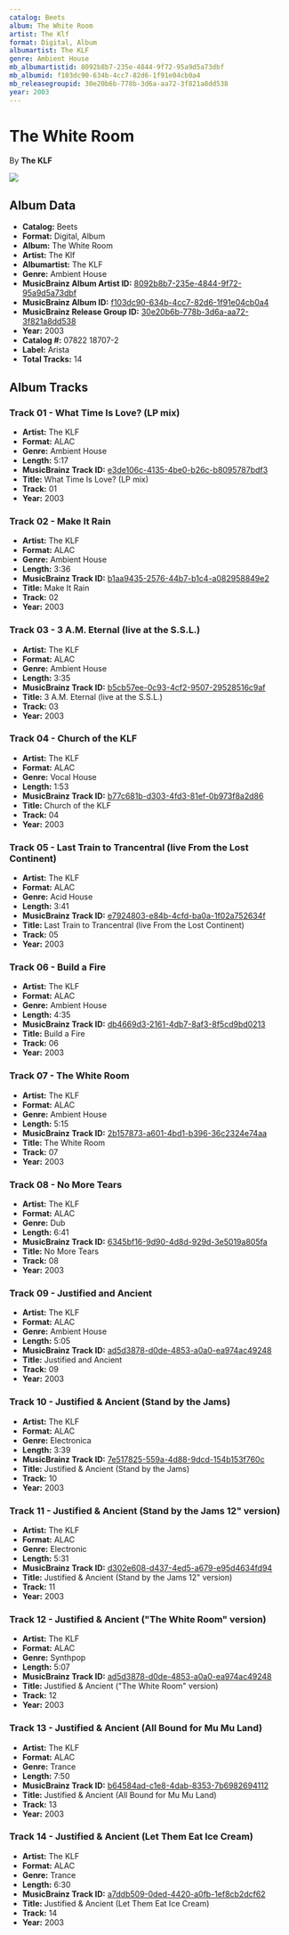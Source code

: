 ```yaml
---
catalog: Beets
album: The White Room
artist: The Klf
format: Digital, Album
albumartist: The KLF
genre: Ambient House
mb_albumartistid: 8092b8b7-235e-4844-9f72-95a9d5a73dbf
mb_albumid: f103dc90-634b-4cc7-82d6-1f91e04cb0a4
mb_releasegroupid: 30e20b6b-778b-3d6a-aa72-3f821a8dd538
year: 2003
---
```


# The White Room

By **The KLF**

![](../../assets/beetscovers/The_Klf-The_White_Room.jpg)

## Album Data

- **Catalog:** Beets
- **Format:** Digital, Album
- **Album:** The White Room
- **Artist:** The Klf
- **Albumartist:** The KLF
- **Genre:** Ambient House
- **MusicBrainz Album Artist ID:** [8092b8b7-235e-4844-9f72-95a9d5a73dbf](https://musicbrainz.org/artist/8092b8b7-235e-4844-9f72-95a9d5a73dbf)
- **MusicBrainz Album ID:** [f103dc90-634b-4cc7-82d6-1f91e04cb0a4](https://musicbrainz.org/release/f103dc90-634b-4cc7-82d6-1f91e04cb0a4)
- **MusicBrainz Release Group ID:** [30e20b6b-778b-3d6a-aa72-3f821a8dd538](https://musicbrainz.org/release-group/30e20b6b-778b-3d6a-aa72-3f821a8dd538)
- **Year:** 2003
- **Catalog #:** 07822 18707-2
- **Label:** Arista
- **Total Tracks:** 14

## Album Tracks

### Track 01 - What Time Is Love? (LP mix)

- **Artist:** The KLF
- **Format:** ALAC
- **Genre:** Ambient House
- **Length:** 5:17
- **MusicBrainz Track ID:** [e3de106c-4135-4be0-b26c-b8095787bdf3](https://musicbrainz.org/recording/e3de106c-4135-4be0-b26c-b8095787bdf3)
- **Title:** What Time Is Love? (LP mix)
- **Track:** 01
- **Year:** 2003

### Track 02 - Make It Rain

- **Artist:** The KLF
- **Format:** ALAC
- **Genre:** Ambient House
- **Length:** 3:36
- **MusicBrainz Track ID:** [b1aa9435-2576-44b7-b1c4-a082958849e2](https://musicbrainz.org/recording/b1aa9435-2576-44b7-b1c4-a082958849e2)
- **Title:** Make It Rain
- **Track:** 02
- **Year:** 2003

### Track 03 - 3 A.M. Eternal (live at the S.S.L.)

- **Artist:** The KLF
- **Format:** ALAC
- **Genre:** Ambient House
- **Length:** 3:35
- **MusicBrainz Track ID:** [b5cb57ee-0c93-4cf2-9507-29528516c9af](https://musicbrainz.org/recording/b5cb57ee-0c93-4cf2-9507-29528516c9af)
- **Title:** 3 A.M. Eternal (live at the S.S.L.)
- **Track:** 03
- **Year:** 2003

### Track 04 - Church of the KLF

- **Artist:** The KLF
- **Format:** ALAC
- **Genre:** Vocal House
- **Length:** 1:53
- **MusicBrainz Track ID:** [b77c681b-d303-4fd3-81ef-0b973f8a2d86](https://musicbrainz.org/recording/b77c681b-d303-4fd3-81ef-0b973f8a2d86)
- **Title:** Church of the KLF
- **Track:** 04
- **Year:** 2003

### Track 05 - Last Train to Trancentral (live From the Lost Continent)

- **Artist:** The KLF
- **Format:** ALAC
- **Genre:** Acid House
- **Length:** 3:41
- **MusicBrainz Track ID:** [e7924803-e84b-4cfd-ba0a-1f02a752634f](https://musicbrainz.org/recording/e7924803-e84b-4cfd-ba0a-1f02a752634f)
- **Title:** Last Train to Trancentral (live From the Lost Continent)
- **Track:** 05
- **Year:** 2003

### Track 06 - Build a Fire

- **Artist:** The KLF
- **Format:** ALAC
- **Genre:** Ambient House
- **Length:** 4:35
- **MusicBrainz Track ID:** [db4669d3-2161-4db7-8af3-8f5cd9bd0213](https://musicbrainz.org/recording/db4669d3-2161-4db7-8af3-8f5cd9bd0213)
- **Title:** Build a Fire
- **Track:** 06
- **Year:** 2003

### Track 07 - The White Room

- **Artist:** The KLF
- **Format:** ALAC
- **Genre:** Ambient House
- **Length:** 5:15
- **MusicBrainz Track ID:** [2b157873-a601-4bd1-b396-36c2324e74aa](https://musicbrainz.org/recording/2b157873-a601-4bd1-b396-36c2324e74aa)
- **Title:** The White Room
- **Track:** 07
- **Year:** 2003

### Track 08 - No More Tears

- **Artist:** The KLF
- **Format:** ALAC
- **Genre:** Dub
- **Length:** 6:41
- **MusicBrainz Track ID:** [6345bf16-9d90-4d8d-929d-3e5019a805fa](https://musicbrainz.org/recording/6345bf16-9d90-4d8d-929d-3e5019a805fa)
- **Title:** No More Tears
- **Track:** 08
- **Year:** 2003

### Track 09 - Justified and Ancient

- **Artist:** The KLF
- **Format:** ALAC
- **Genre:** Ambient House
- **Length:** 5:05
- **MusicBrainz Track ID:** [ad5d3878-d0de-4853-a0a0-ea974ac49248](https://musicbrainz.org/recording/ad5d3878-d0de-4853-a0a0-ea974ac49248)
- **Title:** Justified and Ancient
- **Track:** 09
- **Year:** 2003

### Track 10 - Justified & Ancient (Stand by the Jams)

- **Artist:** The KLF
- **Format:** ALAC
- **Genre:** Electronica
- **Length:** 3:39
- **MusicBrainz Track ID:** [7e517825-559a-4d88-9dcd-154b153f760c](https://musicbrainz.org/recording/7e517825-559a-4d88-9dcd-154b153f760c)
- **Title:** Justified & Ancient (Stand by the Jams)
- **Track:** 10
- **Year:** 2003

### Track 11 - Justified & Ancient (Stand by the Jams 12" version)

- **Artist:** The KLF
- **Format:** ALAC
- **Genre:** Electronic
- **Length:** 5:31
- **MusicBrainz Track ID:** [d302e608-d437-4ed5-a679-e95d4634fd94](https://musicbrainz.org/recording/d302e608-d437-4ed5-a679-e95d4634fd94)
- **Title:** Justified & Ancient (Stand by the Jams 12" version)
- **Track:** 11
- **Year:** 2003

### Track 12 - Justified & Ancient ("The White Room" version)

- **Artist:** The KLF
- **Format:** ALAC
- **Genre:** Synthpop
- **Length:** 5:07
- **MusicBrainz Track ID:** [ad5d3878-d0de-4853-a0a0-ea974ac49248](https://musicbrainz.org/recording/ad5d3878-d0de-4853-a0a0-ea974ac49248)
- **Title:** Justified & Ancient ("The White Room" version)
- **Track:** 12
- **Year:** 2003

### Track 13 - Justified & Ancient (All Bound for Mu Mu Land)

- **Artist:** The KLF
- **Format:** ALAC
- **Genre:** Trance
- **Length:** 7:50
- **MusicBrainz Track ID:** [b64584ad-c1e8-4dab-8353-7b6982694112](https://musicbrainz.org/recording/b64584ad-c1e8-4dab-8353-7b6982694112)
- **Title:** Justified & Ancient (All Bound for Mu Mu Land)
- **Track:** 13
- **Year:** 2003

### Track 14 - Justified & Ancient (Let Them Eat Ice Cream)

- **Artist:** The KLF
- **Format:** ALAC
- **Genre:** Trance
- **Length:** 6:30
- **MusicBrainz Track ID:** [a7ddb509-0ded-4420-a0fb-1ef8cb2dcf62](https://musicbrainz.org/recording/a7ddb509-0ded-4420-a0fb-1ef8cb2dcf62)
- **Title:** Justified & Ancient (Let Them Eat Ice Cream)
- **Track:** 14
- **Year:** 2003

